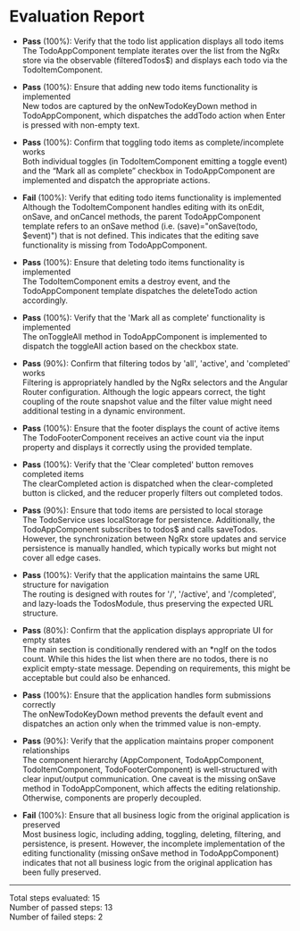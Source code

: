 # Evaluation Report

- **Pass** (100%): Verify that the todo list application displays all todo items  
  The TodoAppComponent template iterates over the list from the NgRx store via the observable (filteredTodos$) and displays each todo via the TodoItemComponent.

- **Pass** (100%): Ensure that adding new todo items functionality is implemented  
  New todos are captured by the onNewTodoKeyDown method in TodoAppComponent, which dispatches the addTodo action when Enter is pressed with non-empty text.

- **Pass** (100%): Confirm that toggling todo items as complete/incomplete works  
  Both individual toggles (in TodoItemComponent emitting a toggle event) and the “Mark all as complete” checkbox in TodoAppComponent are implemented and dispatch the appropriate actions.

- **Fail** (100%): Verify that editing todo items functionality is implemented  
  Although the TodoItemComponent handles editing with its onEdit, onSave, and onCancel methods, the parent TodoAppComponent template refers to an onSave method (i.e. (save)="onSave(todo, $event)") that is not defined. This indicates that the editing save functionality is missing from TodoAppComponent.

- **Pass** (100%): Ensure that deleting todo items functionality is implemented  
  The TodoItemComponent emits a destroy event, and the TodoAppComponent template dispatches the deleteTodo action accordingly.

- **Pass** (100%): Verify that the 'Mark all as complete' functionality is implemented  
  The onToggleAll method in TodoAppComponent is implemented to dispatch the toggleAll action based on the checkbox state.

- **Pass** (90%): Confirm that filtering todos by 'all', 'active', and 'completed' works  
  Filtering is appropriately handled by the NgRx selectors and the Angular Router configuration. Although the logic appears correct, the tight coupling of the route snapshot value and the filter value might need additional testing in a dynamic environment.

- **Pass** (100%): Ensure that the footer displays the count of active items  
  The TodoFooterComponent receives an active count via the input property and displays it correctly using the provided template.

- **Pass** (100%): Verify that the 'Clear completed' button removes completed items  
  The clearCompleted action is dispatched when the clear-completed button is clicked, and the reducer properly filters out completed todos.

- **Pass** (90%): Ensure that todo items are persisted to local storage  
  The TodoService uses localStorage for persistence. Additionally, the TodoAppComponent subscribes to todos$ and calls saveTodos. However, the synchronization between NgRx store updates and service persistence is manually handled, which typically works but might not cover all edge cases.

- **Pass** (100%): Verify that the application maintains the same URL structure for navigation  
  The routing is designed with routes for '/', '/active', and '/completed', and lazy-loads the TodosModule, thus preserving the expected URL structure.

- **Pass** (80%): Confirm that the application displays appropriate UI for empty states  
  The main section is conditionally rendered with an *ngIf on the todos count. While this hides the list when there are no todos, there is no explicit empty-state message. Depending on requirements, this might be acceptable but could also be enhanced.

- **Pass** (100%): Ensure that the application handles form submissions correctly  
  The onNewTodoKeyDown method prevents the default event and dispatches an action only when the trimmed value is non-empty.

- **Pass** (90%): Verify that the application maintains proper component relationships  
  The component hierarchy (AppComponent, TodoAppComponent, TodoItemComponent, TodoFooterComponent) is well-structured with clear input/output communication. One caveat is the missing onSave method in TodoAppComponent, which affects the editing relationship. Otherwise, components are properly decoupled.

- **Fail** (100%): Ensure that all business logic from the original application is preserved  
  Most business logic, including adding, toggling, deleting, filtering, and persistence, is present. However, the incomplete implementation of the editing functionality (missing onSave method in TodoAppComponent) indicates that not all business logic from the original application has been fully preserved.

---

Total steps evaluated: 15  
Number of passed steps: 13  
Number of failed steps: 2